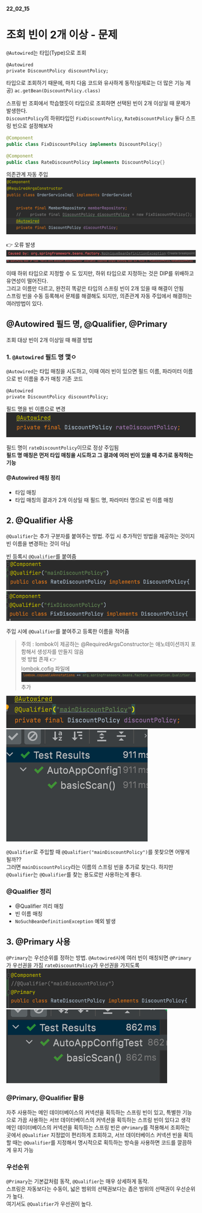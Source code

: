 __22_02_15__

# 조회 빈이 2개 이상 - 문제
`@Autowired`는 타입(Type)으로 조회
```
@Autowired
private DiscountPolicy discountPolicy;
```
타입으로 조회하기 때문에, 마치 다음 코드와 유사하게 동작(실제로는 더 많은 기능 제공)
`ac.getBean(DiscountPolicy.class)`

스프링 빈 조회에서 학습했듯이 타입으로 조회하면 선택된 빈이 2개 이상일 때 문제가 발생한다.  
`DiscountPolicy`의 하위타입인 `FixDiscountPolicy`, `RateDiscountPolicy` 둘다 스프링 빈으로 설정해보자
```java
@Component
public class FixDiscountPolicy implements DiscountPolicy{}
```
```java
@Component
public class RateDiscountPolicy implements DiscountPolicy{}
```
의존관계 자동 주입
![img_73.png](img_73.png)

👉 오류 발생
![img_74.png](img_74.png)
![img_75.png](img_75.png)

이때 하위 타입으로 지정할 수 도 있지만, 하위 타입으로 지정하는 것은 DIP를 위배하고 유연성이 떨어진다.  
그리고 이름만 다르고, 완전히 똑같은 타입의 스프링 빈이 2개 있을 때 해결이 안됨  
스프링 빈을 수동 등록해서 문제를 해결해도 되지만, 의존관계 자동 주입에서 해결하는 여러방법이 있다.

## @Autowired 필드 명, @Qualifier, @Primary
조회 대상 빈이 2개 이상일 때 해결 방법
### 1. `@Autowired` 필드 명 맻ㅇ
`@Autowired`는 타입 매칭을 시도하고, 이때 여러 빈이 있으면 필드 이름, 파라미터 이름으로 빈 이름을 추가 매칭
기존 코드
```
@Autowired
private DiscountPolicy discountPolicy;
```
필드 명을 빈 이름으로 변경
![img_76.png](img_76.png)

필드 명이 `rateDiscountPolicy`이므로 정상 주입됨  
**필드 명 매칭은 먼저 타입 매칭을 시도하고 그 결과에 여러 빈이 있을 때 추가로 동작하는 기능**

#### @Autowired 매칭 정리
- 타입 매칭
- 타입 매칭의 결과가 2개 이상일 때 필드 명, 파라미터 명으로 빈 이름 매칭

## 2. @Qualifier 사용
`@Qualifier`는 추가 구분자를 붙여주는 방법. 주입 시 추가적인 방법을 제공하는 것이지 빈 이름을 변경하는 것이 아님

빈 등록시 `@Qualifier`를 붙여줌
![img_77.png](img_77.png)
![img_78.png](img_78.png)

주입 시에 `@Qualifier`를 붙여주고 등록한 이름을 적어줌
> 주의 : lombok이 제공하는 @RequiredArgsConstructor는 애노테이션까지 포함해서 생성자를 만들지 않음  
> 벗 방법 존재 👉   
> lombok.cofig 파일에 ![img_79.png](img_79.png) 추가

![img_80.png](img_80.png)
![img_81.png](img_81.png)

`@Qualifier`로 주입할 때 `@Qualifier("mainDiscountPolicy")`를 못찾으면 어떻게 될까??  
그러면 `mainDiscountPolicy`라는 이름의 스프링 빈을 추가로 찾는다. 하지만 `@Qualifier`는 `@Qualifier`를 찾는 용도로만 사용하는게 좋다.

### @Qualifier 정리
- @Qualifier 끼리 매칭
- 빈 이름 매칭
- `NoSuchBeanDefinitionException` 예외 발생

## 3. @Primary 사용
`@Primary`는 우선순위를 정하는 방법. `@Autowired`시에 여러 빈이 매칭되면 `@Primary`가 우선권을 가짐
`rateDiscountPolicy`가 우선권을 가지도록
![img_82.png](img_82.png)
![img_83.png](img_83.png)

### @Primary, @Qualifier 활용
자주 사용하는 메인 데이터베이스의 커넥션을 획득하는 스프링 빈이 있고, 특별한 기능으로 가끔 사용하는 서브 데이터베이스의 커넥션을 획득하는 스프링 빈이 있다고 생각  
메인 데이터베이스의 커넥션을 획득하는 스프링 빈은 `@Primary`를 적용해서 조회하는 곳에서 `@Qualifier` 지정없이 편리하게 조회하고, 서브 데이터베이스 커넥션 빈을 획득할 때는 `@Qualifier`를 지정해서 명시적으로 획득하는 방슥을 사용하면 코드를 깔끔하게 유지 가능

### 우선순위
`@Primary`는 기본값처럼 동작, `@Qualifier`는 매우 상세하게 동작.  
스프링은 자동보다는 수동이, 넓은 범위의 선택권보다는 좁은 범위의 선택권이 우선순위가 높다.  
여기서도 `@Qualifier`가 우선권이 높다.

